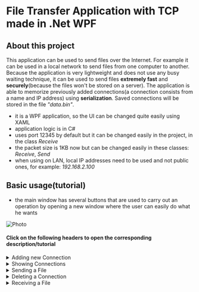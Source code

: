 # File Transfer Application with TCP made in .Net WPF

## About this project
This application can be used to send files over the Internet. For example it can be used in a local network to send files from one computer to another. Because the application is very lightweight and does not use any busy waiting technique, it can be used to send files **extremely fast** and **securely**(because the files won't be stored on a server). The application is able to memorize previously added connections(a connection consists from a name and IP address) using **serialization**. Saved connections will be stored in the file  *"data.bin"*.
- it is a WPF application, so the UI can be changed quite easily using XAML
- application logic is in C#
- uses port 12345 by default but it can be changed easily in the project, in the class *Receive*
- the packet size is 1KB now but can be changed easily in these classes: *Receive*, *Send*
- when using on LAN, local IP addresses need to be used and not public ones, for example: *192.168.2.100*

## Basic usage(tutorial)
- the main window has several buttons that are used to carry out an operation by opening a new window where the user can easily do what he wants  
 <img alt="Photo" src="https://user-images.githubusercontent.com/37183688/43038667-4b8fe7cc-8d26-11e8-9976-4872abcf1b47.png">   

#### **Click on the following headers to open the corresponding description/tutorial**  


<details>  
  <summary>Adding new Connection </summary>  
   After pressing the <b>Add connection</b> button, a new window appears where the user has to introduce a new name and IP:  
    <img alt="Photo" src="https://user-images.githubusercontent.com/37183688/43038696-d60f129c-8d26-11e8-84b4-27ac9794add1.png">     
 <img alt="Photo" src="https://user-images.githubusercontent.com/37183688/43038698-dd537688-8d26-11e8-9307-61aa77dbe274.png">     
</details>



<details> 
  <summary>Showing Connections </summary>  
   After pressing the <b>Show Connections</b> button, a new window appears where the already added connections are shown:    
   <img alt="Photo" src="https://user-images.githubusercontent.com/37183688/43038715-7a59d7b0-8d27-11e8-899a-b0ab0c98573b.png">  
</details>




<details> 
  <summary>Sending a File </summary>  
   After pressing the <b>Send File</b> button, a new window appears where the user can choose which file to send and to whom:   
   Fist of all choose to whom you want to send the File from the drop-down list    
  <br> <img alt="Description" src="https://user-images.githubusercontent.com/37183688/43038774-87d4ecc6-8d28-11e8-932a-57ffa70d1d80.png">      
<br> After that, click on the <b>Browse</b> button to choose the File. This will open a Dialog for you....      
 <img alt="Photo" src="https://user-images.githubusercontent.com/37183688/43038781-9f3a88a8-8d28-11e8-96c1-d5f8eaf53d75.png">       
<br> Press the Send button and wait for the other user to accept the incoming File(**Note: he must be online and on the network/Internet   to receive the File**)      
 <img alt="Photo" src="https://user-images.githubusercontent.com/37183688/43038789-c4e1d4e4-8d28-11e8-99dd-2c2012e34872.png">     
 <img alt="Photo" src="https://user-images.githubusercontent.com/37183688/43038790-c787929c-8d28-11e8-9e13-efe22f955ed5.png">    
 <img alt="Photo" src="https://user-images.githubusercontent.com/37183688/43038792-ce4e661e-8d28-11e8-8110-fafc6ba83f75.png">    
<br>When the progress bar shows 100% it means you are ready. If the file transfer was interrupted, then the progress bar will be stuck.
</details>



<details> 
  <summary>Deleting a Connection </summary>  
 <br>  After pressing the <b>Delete Connection</b> button, a new window appears where the user can choose which connection to delete(name   of connection needs to be entered and not its IP address)    
  <br>   <img alt="Photo" src="https://user-images.githubusercontent.com/37183688/43038835-bbe11b10-8d29-11e8-8f89-f41c45efb599.png">     
</details>



<details> 
  <summary>Receiving a File </summary>  
 <br> When somebody else sends you a File, a pop up appears:    
  If the person's IP who wants to send you a File is already in your connections then its name is shown else it asks you if you want   to accept the file from that IP address:    
  <br> <img alt="Photo" src="https://user-images.githubusercontent.com/37183688/43038855-f4aa829c-8d29-11e8-9860-6130e1ab59eb.png">   
 <br> After pressing <b>Yes<b/> ,choose where you want to save the file and then wait until the progress bar in the main window gets full.    
 <br> <img alt="Photo" src="https://user-images.githubusercontent.com/37183688/43038882-8a4476e6-8d2a-11e8-9bda-7520013e7a1c.png">   
 <br><img alt="Photo" src="https://user-images.githubusercontent.com/37183688/43038884-8e4c6bb8-8d2a-11e8-9b6b-1c570e896889.png">   
 <br> You are ready. Check the file in the chosen folder.    
</details>  


